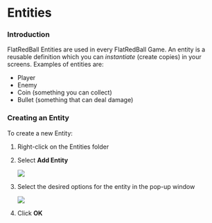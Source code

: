 # Entities

### Introduction

FlatRedBall Entities are used in every FlatRedBall Game. An entity is a reusable definition which you can _instantiate_ (create copies) in your screens. Examples of entities are:

* Player
* Enemy
* Coin (something you can collect)
* Bullet (something that can deal damage)

### Creating an Entity

To create a new Entity:

1. Right-click on the Entities folder
2.  Select **Add Entity**

    ![](../../.gitbook/assets/2023-02-img\_63fd1ead9bd9b.png)
3.  Select the desired options for the entity in the pop-up window

    ![](../../.gitbook/assets/2023-02-img\_63fd1ece35bef.png)
4. Click **OK**
